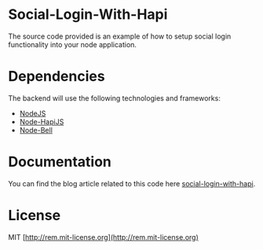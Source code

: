 # Social-Login-With-Hapi
The source code provided is an example of how to setup social login functionality into your node application. 

# Dependencies
The backend will use the following technologies and frameworks:

  - [NodeJS](http://nodejs.org/)
  - [Node-HapiJS](https://github.com/hapijs/hapi)
  - [Node-Bell](https://github.com/hapijs/bell)

# Documentation
You can find the blog article related to this code here [social-login-with-hapi](http://blog.itproven.com/technology/nodejs/social-login-with-hapi/).

License
=========
MIT [http://rem.mit-license.org](http://rem.mit-license.org)